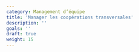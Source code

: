 ```yaml
---
category: Management d’équipe
title: 'Manager les coopérations transversales'
description: ''
goals: ''
draft: true
weight: 15
---
```

